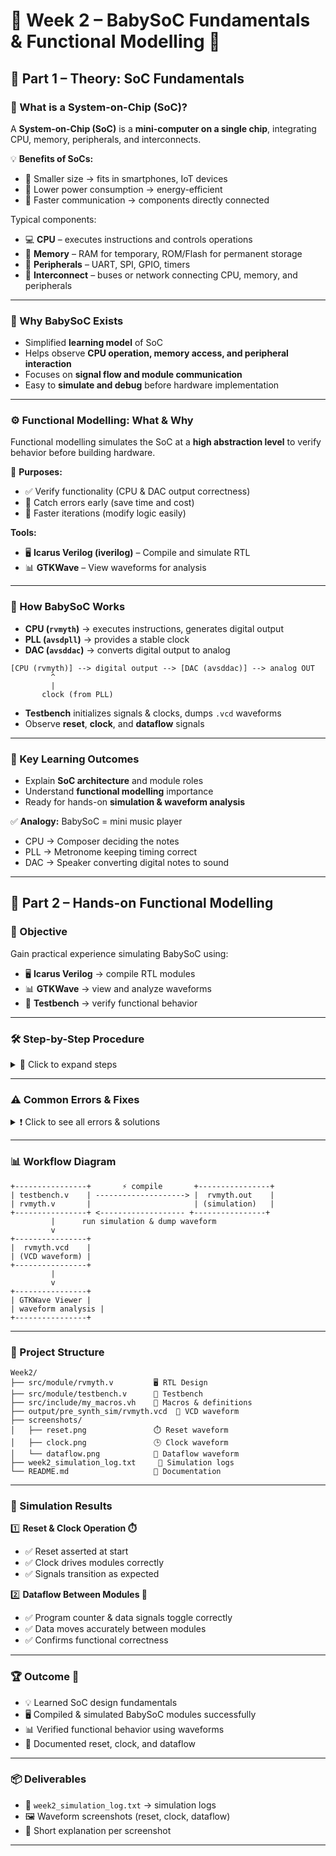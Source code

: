 # 🌟 Week 2 – BabySoC Fundamentals & Functional Modelling 🚀

## 📘 Part 1 – Theory: SoC Fundamentals

### 🤔 What is a System-on-Chip (SoC)?

A **System-on-Chip (SoC)** is a **mini-computer on a single chip**, integrating CPU, memory, peripherals, and interconnects.

💡 **Benefits of SoCs:**

* 🔹 Smaller size → fits in smartphones, IoT devices
* 🔹 Lower power consumption → energy-efficient
* 🔹 Faster communication → components directly connected

Typical components:

* 💻 **CPU** – executes instructions and controls operations
* 🧠 **Memory** – RAM for temporary, ROM/Flash for permanent storage
* 📡 **Peripherals** – UART, SPI, GPIO, timers
* 🔗 **Interconnect** – buses or network connecting CPU, memory, and peripherals

---

### 🍼 Why BabySoC Exists

* Simplified **learning model** of SoC
* Helps observe **CPU operation, memory access, and peripheral interaction**
* Focuses on **signal flow and module communication**
* Easy to **simulate and debug** before hardware implementation

---

### ⚙️ Functional Modelling: What & Why

Functional modelling simulates the SoC at a **high abstraction level** to verify behavior before building hardware.

🔹 **Purposes:**

* ✅ Verify functionality (CPU & DAC output correctness)
* 🛑 Catch errors early (save time and cost)
* 🔄 Faster iterations (modify logic easily)

**Tools:**

* 🖥️ **Icarus Verilog (iverilog)** – Compile and simulate RTL
* 📊 **GTKWave** – View waveforms for analysis

---

### 🧩 How BabySoC Works

* **CPU (`rvmyth`)** → executes instructions, generates digital output
* **PLL (`avsdpll`)** → provides a stable clock
* **DAC (`avsddac`)** → converts digital output to analog

```
[CPU (rvmyth)] --> digital output --> [DAC (avsddac)] --> analog OUT
         ^
         |
       clock (from PLL)
```

* **Testbench** initializes signals & clocks, dumps `.vcd` waveforms
* Observe **reset**, **clock**, and **dataflow** signals

---

### 🎯 Key Learning Outcomes

* Explain **SoC architecture** and module roles
* Understand **functional modelling** importance
* Ready for hands-on **simulation & waveform analysis**

✅ **Analogy:** BabySoC = mini music player

* CPU → Composer deciding the notes
* PLL → Metronome keeping timing correct
* DAC → Speaker converting digital notes to sound

---

## 🌟 Part 2 – Hands-on Functional Modelling

### 🎯 Objective

Gain practical experience simulating BabySoC using:

* 🖥️ **Icarus Verilog** → compile RTL modules
* 📊 **GTKWave** → view and analyze waveforms
* 🧪 **Testbench** → verify functional behavior

---

### 🛠️ Step-by-Step Procedure

<details>
<summary>📂 Click to expand steps</summary>

1️⃣ **Setup Project Directory**

```bash
cd ~/New/
git clone https://github.com/hemanthkumardm/SFAL-VSD-SoC-Journey.git
cd "SFAL-VSD-SoC-Journey/12. VSDBabySoC Project"
mkdir -p output/pre_synth_sim output/post_synth_sim
```

2️⃣ **Pre-Synthesis Compilation & Simulation**

```bash
iverilog -o output/pre_synth_sim/pre_synth_sim.out -DPRE_SYNTH_SIM \
    -I src/include -I src/module \
    src/module/testbench.v src/module/vsdbabysoc.v
cd output/pre_synth_sim
./pre_synth_sim.out
gtkwave pre_synth_sim.vcd
```

3️⃣ **Post-Synthesis Compilation & Simulation**

```bash
iverilog -o output/post_synth_sim/post_synth_sim.out -DPOST_SYNTH_SIM \
    -I src/include -I src/module \
    src/module/testbench.v output/synthesized/vsdbabysoc.synth.v
cd output/post_synth_sim
./post_synth_sim.out
gtkwave post_synth_sim.vcd
```

4️⃣ **Analyze Waveforms**

* Reset operation ⏱️
* Clock behavior 🕒
* Dataflow between modules 🔀

5️⃣ **Document Observations**

* Take **screenshots**
* Write **short explanations** per screenshot

</details>

---

### ⚠️ Common Errors & Fixes

<details>
<summary>❗ Click to see all errors & solutions</summary>

**Error:** Module redefinition

* **Fix:** Include each module only once in compilation

**Error:** VCD file missing

* **Fix:** Ensure `$dumpfile` and `$dumpvars` are in testbench

**Error:** Wrong include paths

* **Fix:** Use correct `-I src/include -I src/module` paths

</details>

---

### 📊 Workflow Diagram

```
+----------------+       ⚡ compile       +----------------+
| testbench.v    | --------------------> |  rvmyth.out    |
| rvmyth.v       |                       | (simulation)   |
+----------------+ <------------------- +----------------+
         |      run simulation & dump waveform
         v
+----------------+
|  rvmyth.vcd    |
| (VCD waveform) |
+----------------+
         |
         v
+----------------+
| GTKWave Viewer |
| waveform analysis |
+----------------+
```

---

### 📂 Project Structure

```text
Week2/
├── src/module/rvmyth.v         🖥️ RTL Design
├── src/module/testbench.v      🧪 Testbench
├── src/include/my_macros.vh    📝 Macros & definitions
├── output/pre_synth_sim/rvmyth.vcd  💾 VCD waveform
├── screenshots/
│   ├── reset.png               ⏱️ Reset waveform
│   ├── clock.png               🕒 Clock waveform
│   └── dataflow.png            🔀 Dataflow waveform
├── week2_simulation_log.txt     📄 Simulation logs
└── README.md                   📘 Documentation
```

---

### 📸 Simulation Results

1️⃣ **Reset & Clock Operation ⏱️**

* ✅ Reset asserted at start
* ✅ Clock drives modules correctly
* ✅ Signals transition as expected

2️⃣ **Dataflow Between Modules 🔀**

* ✅ Program counter & data signals toggle correctly
* ✅ Data moves accurately between modules
* ✅ Confirms functional correctness



---

### 🏆 Outcome 🎉

* 💡 Learned SoC design fundamentals
* 🖥️ Compiled & simulated BabySoC modules successfully
* 📊 Verified functional behavior using waveforms
* 📝 Documented reset, clock, and dataflow

---

### 📦 Deliverables

* 📄 `week2_simulation_log.txt` → simulation logs
* 🖼️ Waveform screenshots (reset, clock, dataflow)
* 📝 Short explanation per screenshot

---

